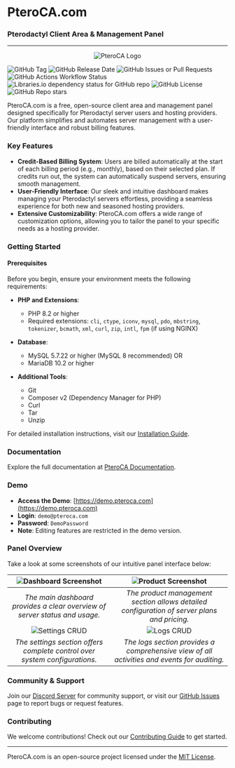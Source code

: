# PteroCA.com
### Pterodactyl Client Area & Management Panel

---

<p align="center">
  <img src="https://raw.githubusercontent.com/pteroca-com/panel/main/public/assets/img/logo/logo.png" alt="PteroCA Logo">
</p>

![GitHub Tag](https://img.shields.io/github/v/tag/pteroca-com/panel) ![GitHub Release Date](https://img.shields.io/github/release-date/pteroca-com/panel)
![GitHub Issues or Pull Requests](https://img.shields.io/github/issues/pteroca-com/panel)
![GitHub Actions Workflow Status](https://img.shields.io/github/actions/workflow/status/pteroca-com/panel/symfony.yml?branch=main)
![Libraries.io dependency status for GitHub repo](https://img.shields.io/librariesio/github/pteroca-com/panel)
![GitHub License](https://img.shields.io/github/license/pteroca-com/panel) ![GitHub Repo stars](https://img.shields.io/github/stars/pteroca-com/panel)

PteroCA.com is a free, open-source client area and management panel designed specifically for Pterodactyl server users and hosting providers. Our platform simplifies and automates server management with a user-friendly interface and robust billing features.

### Key Features
- **Credit-Based Billing System**: Users are billed automatically at the start of each billing period (e.g., monthly), based on their selected plan. If credits run out, the system can automatically suspend servers, ensuring smooth management.
- **User-Friendly Interface**: Our sleek and intuitive dashboard makes managing your Pterodactyl servers effortless, providing a seamless experience for both new and seasoned hosting providers.
- **Extensive Customizability**: PteroCA.com offers a wide range of customization options, allowing you to tailor the panel to your specific needs as a hosting provider.

### Getting Started

#### Prerequisites
Before you begin, ensure your environment meets the following requirements:

- **PHP and Extensions**:
    - PHP 8.2 or higher
    - Required extensions: `cli`, `ctype`, `iconv`, `mysql`, `pdo`, `mbstring`, `tokenizer`, `bcmath`, `xml`, `curl`, `zip`, `intl`, `fpm` (if using NGINX)

- **Database**:
    - MySQL 5.7.22 or higher (MySQL 8 recommended) OR
    - MariaDB 10.2 or higher

- **Additional Tools**:
    - Git
    - Composer v2 (Dependency Manager for PHP)
    - Curl
    - Tar
    - Unzip

For detailed installation instructions, visit our [Installation Guide](https://docs.pteroca.com/getting-started/installation "Installation").

### Documentation
Explore the full documentation at [PteroCA Documentation](https://docs.pteroca.com "Documentation").

### Demo
- **Access the Demo**: [https://demo.pteroca.com](https://demo.pteroca.com)
- **Login**: `demo@pteroca.com`
- **Password**: `DemoPassword`
- **Note**: Editing features are restricted in the demo version.

### Panel Overview
Take a look at some screenshots of our intuitive panel interface below:

| ![Dashboard Screenshot](https://docs.pteroca.com/~gitbook/image?url=https%3A%2F%2F2313594578-files.gitbook.io%2F%7E%2Ffiles%2Fv0%2Fb%2Fgitbook-x-prod.appspot.com%2Fo%2Fspaces%252F134rFblgKKOucO0ArkzV%252Fuploads%252FLRQfFKKjZLTTWBOddA0q%252Fdashboard.PNG%3Falt%3Dmedia%26token%3D6e79b255-b26c-4acc-b150-4cbc8ea1dfee&width=768&dpr=4&quality=100&sign=d567ddea&sv=1) | ![Product Screenshot](https://docs.pteroca.com/~gitbook/image?url=https%3A%2F%2F2313594578-files.gitbook.io%2F%7E%2Ffiles%2Fv0%2Fb%2Fgitbook-x-prod.appspot.com%2Fo%2Fspaces%252F134rFblgKKOucO0ArkzV%252Fuploads%252FnFSDO7epMwCaogKGJo1k%252Fproduct.PNG%3Falt%3Dmedia%26token%3Dd2e09108-c1c7-4eaf-b91e-25fd2baa58b5&width=768&dpr=4&quality=100&sign=31989b78&sv=1) |
|:-------------------------------------------------------------------------------------------------:|:-------------------------------------------------------------------------------------------------:|
| *The main dashboard provides a clear overview of server status and usage.*                        | *The product management section allows detailed configuration of server plans and pricing.*      |
| ![Settings CRUD](https://docs.pteroca.com/~gitbook/image?url=https%3A%2F%2F2313594578-files.gitbook.io%2F%7E%2Ffiles%2Fv0%2Fb%2Fgitbook-x-prod.appspot.com%2Fo%2Fspaces%252F134rFblgKKOucO0ArkzV%252Fuploads%252FVAOD4T31gWQvqwyRKEzR%252Fsettings_crud.PNG%3Falt%3Dmedia%26token%3D2ac267a1-daeb-4082-8f29-f5e4497aa73a&width=768&dpr=4&quality=100&sign=ceab7d4&sv=1) | ![Logs CRUD](https://docs.pteroca.com/~gitbook/image?url=https%3A%2F%2F2313594578-files.gitbook.io%2F%7E%2Ffiles%2Fv0%2Fb%2Fgitbook-x-prod.appspot.com%2Fo%2Fspaces%252F134rFblgKKOucO0ArkzV%252Fuploads%252FPqOkZTwtqI3XEt1vqanM%252Flogs_crud.PNG%3Falt%3Dmedia%26token%3Da6329728-c826-41d7-b3f9-fa7cf708f3d0&width=768&dpr=4&quality=100&sign=ad3fe113&sv=1) |
| *The settings section offers complete control over system configurations.*                       | *The logs section provides a comprehensive view of all activities and events for auditing.*     |

### Community & Support
Join our [Discord Server](https://discord.gg/fMk5728M) for community support, or visit our [GitHub Issues](https://github.com/pteroca-com/panel/issues) page to report bugs or request features.

### Contributing
We welcome contributions! Check out our [Contributing Guide](https://github.com/pteroca-com/panel/blob/main/CONTRIBUTING.md) to get started.

---

PteroCA.com is an open-source project licensed under the [MIT License](https://github.com/pteroca-com/panel/blob/main/LICENSE).
